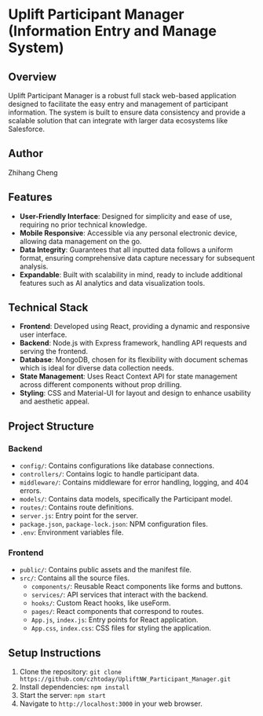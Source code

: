 # Uplift Participant Manager (Information Entry and Manage System)

## Overview

Uplift Participant Manager is a robust full stack web-based application designed to facilitate the easy entry and management of participant information. The system is built to ensure data consistency and provide a scalable solution that can integrate with larger data ecosystems like Salesforce.

## Author

Zhihang Cheng

## Features

- **User-Friendly Interface**: Designed for simplicity and ease of use, requiring no prior technical knowledge.
- **Mobile Responsive**: Accessible via any personal electronic device, allowing data management on the go.
- **Data Integrity**: Guarantees that all inputted data follows a uniform format, ensuring comprehensive data capture necessary for subsequent analysis.
- **Expandable**: Built with scalability in mind, ready to include additional features such as AI analytics and data visualization tools.

## Technical Stack

- **Frontend**: Developed using React, providing a dynamic and responsive user interface.
- **Backend**: Node.js with Express framework, handling API requests and serving the frontend.
- **Database**: MongoDB, chosen for its flexibility with document schemas which is ideal for diverse data collection needs.
- **State Management**: Uses React Context API for state management across different components without prop drilling.
- **Styling**: CSS and Material-UI for layout and design to enhance usability and aesthetic appeal.

## Project Structure

### Backend
- `config/`: Contains configurations like database connections.
- `controllers/`: Contains logic to handle participant data.
- `middleware/`: Contains middleware for error handling, logging, and 404 errors.
- `models/`: Contains data models, specifically the Participant model.
- `routes/`: Contains route definitions.
- `server.js`: Entry point for the server.
- `package.json`, `package-lock.json`: NPM configuration files.
- `.env`: Environment variables file.

### Frontend
- `public/`: Contains public assets and the manifest file.
- `src/`: Contains all the source files.
  - `components/`: Reusable React components like forms and buttons.
  - `services/`: API services that interact with the backend.
  - `hooks/`: Custom React hooks, like useForm.
  - `pages/`: React components that correspond to routes.
  - `App.js`, `index.js`: Entry points for React application.
  - `App.css`, `index.css`: CSS files for styling the application.



## Setup Instructions
  1. Clone the repository: `git clone https://github.com/czhtoday/UpliftNW_Participant_Manager.git`
  2. Install dependencies: `npm install`
  3. Start the server: `npm start`
  4. Navigate to `http://localhost:3000` in your web browser.